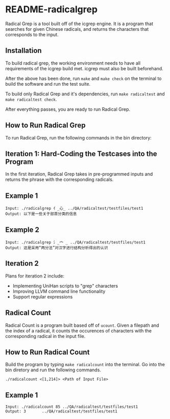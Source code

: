 # README-radicalgrep

Radical Grep is a tool built off of the icgrep engine. It is a program that searches for given Chinese radicals, and returns the characters that corresponds to the input. 

## Installation

To build radical grep, the working environment needs to have all requirements of the icgrep build met. icgrep must also be built beforehand.

After the above has been done, run  `make`  and `make check` on the terminal to build the software and run the test suite.

To build only Radical Grep and it's dependencies, run `make radicaltest` and `make radicaltest check`.

After everything passes, you are ready to run Radical Grep.

## How to Run Radical Grep

To run Radical Grep, run the following commands in the bin directory:

## Iteration 1: Hard-Coding the Testcases into the Program

In the first iteration, Radical Grep takes in pre-programmed inputs and returns the phrase with the corresponding radicals.

 ## Example 1

    Input: ./radicalgrep 亻_心_ ../QA/radicaltest/testfiles/test1
    Output: 以下是一些关于部首分类的信息

## Example 2
    Input: ./radicalgrep 氵_宀 _ ../QA/radicaltest/testfiles/test1
    Output: 这是采用“两分法”对汉字进行结构分析得出的认识


## Iteration 2

Plans for iteration 2 include:
* Implementing UniHan scripts to "grep" characters
* Improving LLVM command line functionality
* Support regular expressions

## Radical Count
Radical Count is a program built based off of `ucount`. Given a filepath and the index of a radical, it counts the occurences of characters with the corresponding radical in the input file.

## How to Run Radical Count
Build the program by typing `make radicalcount` into the terminal. Go into the bin diretory and run the following commands.

    ./radicalcount <[1,214]> <Path of Input File>

## Example 1
    Input: ./radicalcount 85 ../QA/radicaltest/testfiles/test1
    Output: 3       ../QA/radicaltest/testfiles/test1

